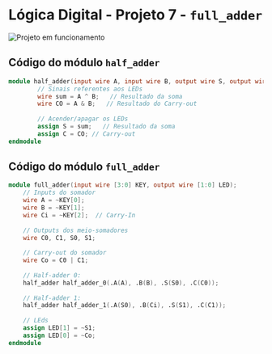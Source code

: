 # Lógica Digital - Projeto 7 - `full_adder`       
![Projeto em funcionamento](./Proj07_DigitalLogic_07_FullAdder.gif)       
       

## Código do módulo `half_adder`
```verilog
module half_adder(input wire A, input wire B, output wire S, output wire C);
		// Sinais referentes aos LEDs
		wire sum = A ^ B;   // Resultado da soma
		wire CO = A & B;   // Resultado do Carry-out
	
		// Acender/apagar os LEDs
		assign S = sum;   // Resultado da soma
		assign C = CO; // Carry-out
endmodule
```    
       

## Código do módulo `full_adder`     
```verilog     
module full_adder(input wire [3:0] KEY, output wire [1:0] LED);
	// Inputs do somador
	wire A = ~KEY[0];
	wire B = ~KEY[1];
	wire Ci = ~KEY[2];  // Carry-In
	
	// Outputs dos meio-somadores
	wire C0, C1, S0, S1;
	
	// Carry-out do somador
	wire Co = C0 | C1;
	
	// Half-adder 0:
	half_adder half_adder_0(.A(A), .B(B), .S(S0), .C(C0));
	
	// Half-adder 1:
	half_adder half_adder_1(.A(S0), .B(Ci), .S(S1), .C(C1));
	
	// LEds
	assign LED[1] = ~S1;
	assign LED[0] = ~Co;
endmodule
```         
        
